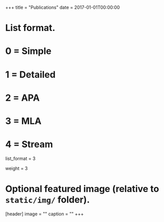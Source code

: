 +++
title = "Publications"
date = 2017-01-01T00:00:00

# List format.
#   0 = Simple
#   1 = Detailed
#   2 = APA
#   3 = MLA
#   4 = Stream
list_format = 3

weight = 3

# Optional featured image (relative to `static/img/` folder).
[header]
image = ""
caption = ""
+++
